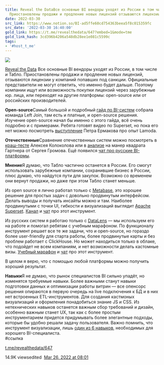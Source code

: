 ```yaml
---
title: Reveal the DataВсе основные BI вендоры уходят из России в том числе и Табло
  Приостановлены продажи и продление новых лицензий отзываются лицензии у ко
date: 2022-03-30
src_link: https://www.notion.so/BI-ad5ffe60cd754363beea5f8c015359fc
src_date: '2022-03-30 16:40:00'
gold_link: https://t.me/revealthedata/647?embed=1&mode=tme
gold_link_hash: 3cd396b4206a548db28ee1e081c5599c
tags:
- '#host_t_me'
---
```




[*![](https://cdn4.cdn-telegram.org/file/PZwiQgmaL78r-fqkQbm21GWoXHoGBwNLJKf5p9ykNmCtzK1qkTJuK_ipO-Ifz5Xansh1oRl6Bj6l57WAzmbdlZ60Ju_KSW_lZXruWKVv5OvaPYil5j4mrwjUqVZ-KHDaoTdH4K3MAZGIRU_QgOc85HFcc0kWK_JZ8rRNLUyiWMUamN34Zvf7uxshM0sMW49HQzRQOGsu9TyAXHQ-9v7NQzXrRXCzsV9E-RMvywCb4tpmFRv7p_aOZvucJERWgVPqCOS6qBi7TW0n2zOmLAnHf2bckEk3eZpTsegH8cPeuEwA58vK69oPxeXPAIMs0FagOLDNk1tDpo_GQhAzK4i2fA.jpg)*](https://t.me/revealthedata)



[Reveal the Data](https://t.me/revealthedata)
Все основные BI вендоры уходят из России, в том числе и Табло. Приостановлены продажи и продление новых лицензий, отзываются лицензии у компаний попавших под санкции. Официальные представители не могут ответить, что именно будет дальше. Поэтому компании ищут или возможность покупки лицензий через зарубежные юр. лица, или переходят на другие платформы: open-source или от российских производителей.   
  
**Open-source**Самый большой и подробный [гайд по BI-систем](https://t.me/leftjoin/563) собрала команда Left Join, там есть и платные, и open-source решения. Изучение open-source начал бы именно с этого гайда, всё очень подробно и с примерами. Ребята готовят видео по Superset, но пока его нет можно посмотреть [выступление](https://www.youtube.com/watch?v=cxQdwP46baI) Петра Ермакова про опыт Lamoda.  
  
**Отечественные**Сравнение отечественных систем можно посмотреть в [краш-тесте](https://t.me/analyst_club/33) Алексея Колоколова или в [анализе](https://russianbi.ru/) на манер квадрата Гартнера от Сергея Громова. Ещё появился [чат про русские BI-платформы](https://t.me/russianchatbi).  
  
**Мнение**Я думаю, что Табло частично останется в России. Его смогут использовать зарубежные компании, сохранившие бизнес в России, плюс думаю, что найдутся пути для закупок. Возможно со временем они вернут продажи, но даже при этом Табло станет меньше.   
  
Из open source я лично работал только с [Metabase](https://www.metabase.com/), это хорошее решение для простых задач c довольно продвинутым интерфейсом. Делать выводы и получать инсайты можно и там. Наиболее продвинутыми с точки UI, гибкости и визуализаций выглядит [Apache Superset](https://superset.apache.org/). [Канал](https://t.me/apache_superset) и [чат](https://t.me/superset_ru) про этот инструмент.  
  
Из русских систем я работаю только c [DataLens](https://datalens.yandex.ru/) — мы используем его на работе и помогал ребятам с учебным марафоном. По функционалу инструмент решает все те же задачи, что и open-source, но гораздо более user-friendly для старта работы, более продвинутые карты и без проблем работает с ClickHouse. Но может находиться только в облаке, что подойдет не всем компаниям, и нет возможности делать кастомные визы. [Учебный марафон](https://datayoga.ru/datalens) и [чат](https://t.me/YandexDataLens) про этот инструмент.  
  
В целом я верю, что с помощью любой платформы можно получить хороший результат.  
  
**Навыки**Я не думаю, что рынок специалистов BI сильно упадёт, но изменятся требуемые навыки. Более важными станут навыки подготовки данных и оптимизации работы витрин — все опенсорс решения опираются в первую очередь на live подключения к БД и в них нет встроенных ETL-инструментов. Для создания кастмоных визуализаций и оформления понадобиться знание JS и CSS. Из нетехнических навыков останется важным сбор требований и дизайн, особенно важным станет UX, так как с более простым инструментарием придется придумывать более элегантные подходы, которые бы удобно решали задачу пользователя. Важно помнить, что инструмент визуализации, лишь [один из 6 навыков](https://t.me/revealthedata/601), необходимых для хорошего BI-специалиста.  
#ссылка

[t.me/revealthedata/647](https://t.me/revealthedata/647)

14.9K viewsedited  [Mar 26, 2022 at 08:01](https://t.me/revealthedata/647)
